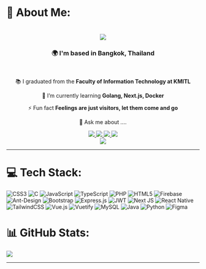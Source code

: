 
# 💫 About Me:

<h1 align="center">
    <img src="https://readme-typing-svg.herokuapp.com/?font=Righteous&size=35&center=true&vCenter=true&width=500&height=70&duration=4000&lines=Hi+There+👋;+I'm+Wiwat+Liangkokbkit;+👻+XVIIIVIN+👻"; />
</h1>

<h3 align="center">🌍  I'm based in Bangkok, Thailand</h3>

<br/>

<div align="center">
 
 📚 I graduated from the **Faculty of Information Technology at KMITL**
 
 🌱 I’m currently learning **Golang, Next.js, Docker**

⚡ Fun fact **Feelings are just visitors, let them come and go**

💬 Ask me about *....*

 </div>
 
<div align="center"> 
  <a href="wiwatwin1801@gmail.com" target="_blank" >
    <img src="https://img.shields.io/badge/Gmail-333333?style=for-the-badge&logo=gmail&logoColor=red" target="_blank" />
  </a>
   <a href="https://www.facebook.com/wiwat.liangkobkit.2024/" target="_blank ">
    <img src="https://img.shields.io/badge/Facebook-1877F2?style=for-the-badge&logo=facebook&logoColor=white" target="_blank " />
  </a>
  <a href="https://www.instagram.com/xviiivin/"  target="_blank" >
    <img src="https://img.shields.io/badge/Instagram-E4405F?style=for-the-badge&logo=instagram&logoColor=white"  target="_blank" />
  </a>
  <a href="https://www.linkedin.com/in/wiwat-liangkobkit-35931a29a/" target="_blank">
    <img src="https://img.shields.io/badge/LinkedIn-0077B5?style=for-the-badge&logo=linkedin&logoColor=white" target="_blank" />
  </a>
</div>

<div align="center">
        <img src="https://komarev.com/ghpvc/?username=xviiivin&color=64C5D7&style=flat&label=Profile+Views">
 </div>
<hr/>

# :computer: Tech Stack:
![CSS3](https://img.shields.io/badge/css3-%231572B6.svg?style=for-the-badge&logo=css3&logoColor=white) ![C](https://img.shields.io/badge/c-%2300599C.svg?style=for-the-badge&logo=c&logoColor=white) ![JavaScript](https://img.shields.io/badge/javascript-%23323330.svg?style=for-the-badge&logo=javascript&logoColor=%23F7DF1E) ![TypeScript](https://img.shields.io/badge/typescript-%23007ACC.svg?style=for-the-badge&logo=typescript&logoColor=white) ![PHP](https://img.shields.io/badge/php-%23777BB4.svg?style=for-the-badge&logo=php&logoColor=white) ![HTML5](https://img.shields.io/badge/html5-%23E34F26.svg?style=for-the-badge&logo=html5&logoColor=white) ![Firebase](https://img.shields.io/badge/firebase-%23039BE5.svg?style=for-the-badge&logo=firebase) ![Ant-Design](https://img.shields.io/badge/-AntDesign-%230170FE?style=for-the-badge&logo=ant-design&logoColor=white) ![Bootstrap](https://img.shields.io/badge/bootstrap-%23563D7C.svg?style=for-the-badge&logo=bootstrap&logoColor=white) ![Express.js](https://img.shields.io/badge/express.js-%23404d59.svg?style=for-the-badge&logo=express&logoColor=%2361DAFB) ![JWT](https://img.shields.io/badge/JWT-black?style=for-the-badge&logo=JSON%20web%20tokens) ![Next JS](https://img.shields.io/badge/Next-black?style=for-the-badge&logo=next.js&logoColor=white) ![React Native](https://img.shields.io/badge/react_native-%2320232a.svg?style=for-the-badge&logo=react&logoColor=%2361DAFB) ![TailwindCSS](https://img.shields.io/badge/tailwindcss-%2338B2AC.svg?style=for-the-badge&logo=tailwind-css&logoColor=white) ![Vue.js](https://img.shields.io/badge/vuejs-%2335495e.svg?style=for-the-badge&logo=vuedotjs&logoColor=%234FC08D) ![Vuetify](https://img.shields.io/badge/Vuetify-1867C0?style=for-the-badge&logo=vuetify&logoColor=AEDDFF) ![MySQL](https://img.shields.io/badge/mysql-%2300f.svg?style=for-the-badge&logo=mysql&logoColor=white) ![Java](https://img.shields.io/badge/java-%23ED8B00.svg?style=for-the-badge&logo=java&logoColor=white) ![Python](https://img.shields.io/badge/python-3670A0?style=for-the-badge&logo=python&logoColor=ffdd54) 	![Figma](https://img.shields.io/badge/figma-%23F24E1E.svg?style=for-the-badge&logo=figma&logoColor=white)
# 📊 GitHub Stats:
![](https://github-readme-stats.vercel.app/api/top-langs/?username=xviiivin&theme=city_light&hide_border=false&include_all_commits=false&count_private=false&layout=compact)

---
